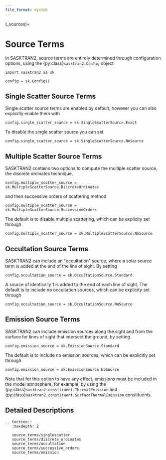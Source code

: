 ```yaml
---
file_format: mystnb
---
```


(_sources)=
# Source Terms
In SASKTRAN2, source terms are entirely determined through configuration options, using the
{py:class}`sasktran2.Config` object

```{code-cell}
import sasktran2 as sk

config = sk.Config()
```


## Single Scatter Source Terms
Single scatter source terms are enabled by default, however you can also explicitly enable them with

```{code-cell}
config.single_scatter_source = sk.SingleScatterSource.Exact
```

To disable the single scatter source you can set

```{code-cell}
config.single_scatter_source = sk.SingleScatterSource.NoSource
```

## Multiple Scatter Source Terms
SASKTRAN2 contains two options to compute the multiple scatter source, the discrete ordinates technique,

```{code-cell}
config.multiple_scatter_source = sk.MultipleScatterSource.DiscreteOrdinates
```

and then successive orders of scattering method

```{code-cell}
config.multiple_scatter_source = sk.MultipleScatterSource.SuccessiveOrders
```

The default is to disable multiple scattering, which can be explicity set through

```{code-cell}
config.multiple_scatter_source = sk.MultipleScatterSource.NoSource
```

## Occultation Source Terms
SASKTRAN2 can include an "occultation" source, where a solar source term is added at the end of the line of sight.
By setting

```{code-cell}
config.occultation_source = sk.OccultationSource.Standard
```

A source of identically 1 is added to the end of each line of sight.  The default is to include no
occultation sources, which can be explicity set through

```{code-cell}
config.occultation_source = sk.OccultationSource.NoSource
```

## Emission Source Terms
SASKTRAN2 can include emission sources along the sight and from the surface for lines of sight that intersect
the ground, by setting

```{code-cell}
config.emission_source = sk.EmissionSource.Standard
```

The default is to include no emission sources, which can be explicitly set through

```{code-cell}
config.emission_source = sk.EmissionSource.NoSource
```

Note that for this option to have any effect, emissions must be included in the model atmosphere, for example,
by using the {py:class}`sasktran2.constituent.ThermalEmission` and
{py:class}`sasktran2.constituent.SurfaceThermalEmission` constituents.

## Detailed Descriptions

```{eval-rst}
.. toctree::
   :maxdepth: 2

   source_terms/singlescatter
   source_terms/discrete_ordinates
   source_terms/occultation
   source_terms/successive_orders
   source_terms/emission
```
